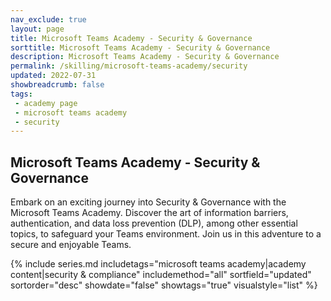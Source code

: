 ```yaml
---
nav_exclude: true
layout: page
title: Microsoft Teams Academy - Security & Governance
sorttitle: Microsoft Teams Academy - Security & Governance
description: Microsoft Teams Academy - Security & Governance
permalink: /skilling/microsoft-teams-academy/security
updated: 2022-07-31
showbreadcrumb: false
tags: 
 - academy page
 - microsoft teams academy
 - security
---
```


## Microsoft Teams Academy - Security & Governance

Embark on an exciting journey into Security & Governance with the Microsoft Teams Academy. Discover the art of information barriers, authentication, and data loss prevention (DLP), among other essential topics, to safeguard your Teams environment. Join us in this adventure to a secure and enjoyable Teams.

{% include series.md 
    includetags="microsoft teams academy|academy content|security & compliance" 
    includemethod="all" 
    sortfield="updated" sortorder="desc" showdate="false" showtags="true"
    visualstyle="list"
%}